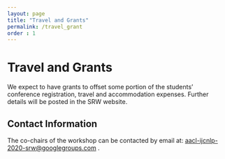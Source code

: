 ```yaml
---
layout: page
title: "Travel and Grants"
permalink: /travel_grant
order : 1
---
```

# Travel and Grants
We expect to have grants to offset some portion of the students’ conference registration, travel and accommodation expenses. Further details will be posted in the SRW website.

## Contact Information
The co-chairs of the workshop can be contacted by email at: aacl-ijcnlp-2020-srw@googlegroups.com .


